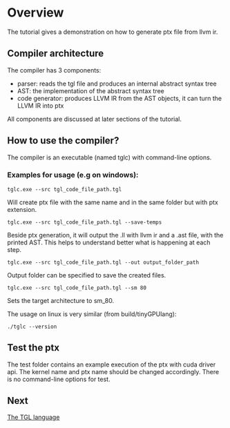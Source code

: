 # Overview

The tutorial gives a demonstration on how to generate ptx file from llvm ir.

## Compiler architecture

The compiler has 3 components:
- parser: reads the tgl file and produces an internal abstract syntax tree
- AST: the implementation of the abstract syntax tree
- code generator: produces LLVM IR from the AST objects, it can turn the LLVM IR into ptx

All components are discussed at later sections of the tutorial.

## How to use the compiler?

The compiler is an executable (named tglc) with command-line options.

### Examples for usage (e.g on windows):
```
tglc.exe --src tgl_code_file_path.tgl 
```
Will create ptx file with the same name and in the same folder but with ptx extension.

```
tglc.exe --src tgl_code_file_path.tgl --save-temps
```
Beside ptx generation, it will output the .ll with llvm ir and a .ast file, with the printed AST. This helps to understand better what is happening at each step.

```
tglc.exe --src tgl_code_file_path.tgl --out output_folder_path
```
Output folder can be specified to save the created files.

```
tglc.exe --src tgl_code_file_path.tgl --sm 80
```
Sets the target architecture to sm_80.

The usage on linux is very similar (from build/tinyGPUlang):
```
./tglc --version
```

## Test the ptx

The test folder contains an example execution of the ptx with cuda driver api.
The kernel name and ptx name should be changed accordingly.
There is no command-line options for test.

## Next

[The TGL language](s2_tgl_language.md)
